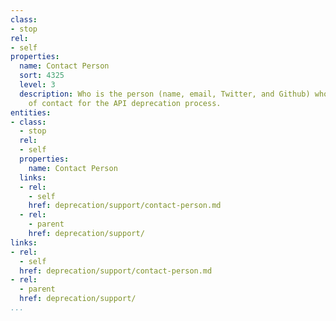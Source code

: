 ```yaml
---
class:
- stop
rel:
- self
properties:
  name: Contact Person
  sort: 4325
  level: 3
  description: Who is the person (name, email, Twitter, and Github) who is the point
    of contact for the API deprecation process.
entities:
- class:
  - stop
  rel:
  - self
  properties:
    name: Contact Person
  links:
  - rel:
    - self
    href: deprecation/support/contact-person.md
  - rel:
    - parent
    href: deprecation/support/
links:
- rel:
  - self
  href: deprecation/support/contact-person.md
- rel:
  - parent
  href: deprecation/support/
...
```

